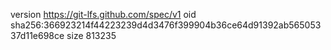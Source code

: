 version https://git-lfs.github.com/spec/v1
oid sha256:366923214f44223239d4d3476f399904b36ce64d91392ab56505337d11e698ce
size 813235
